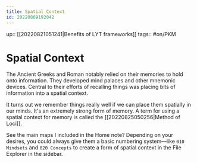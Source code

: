 ```yaml
---
title: Spatial Context
id: 20220809192042
---
```

up:: [[20220821051241|Benefits of LYT frameworks]]
tags:: #on/PKM 

# Spatial Context
The Ancient Greeks and Roman notably relied on their memories to hold onto information. They developed mind palaces and other mnemonic devices. Central to their efforts of recalling things was placing bits of information into a spatial context. 

It turns out we remember things really well if we can place them spatially in our minds. It's an extremely strong form of memory. A term for using a spatial context for memory is called the [[20220825050256|Method of Loci]].

See the main maps I included in the Home note? Depending on your desires, you could always give them a basic numbering system—like `010 Mindsets` and `020 Concepts` to create a form of spatial context in the File Explorer in the sidebar.
